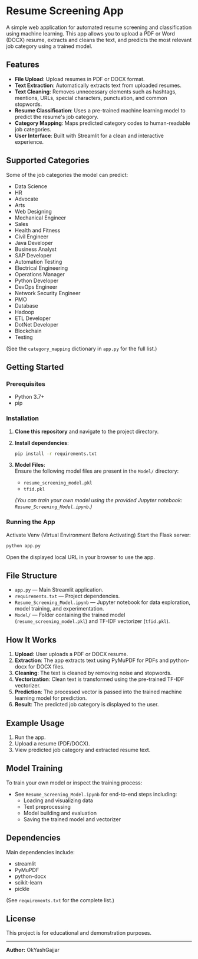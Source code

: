 # Resume Screening App

A simple web application for automated resume screening and classification using machine learning. This app allows you to upload a PDF or Word (DOCX) resume, extracts and cleans the text, and predicts the most relevant job category using a trained model.

## Features

- **File Upload**: Upload resumes in PDF or DOCX format.
- **Text Extraction**: Automatically extracts text from uploaded resumes.
- **Text Cleaning**: Removes unnecessary elements such as hashtags, mentions, URLs, special characters, punctuation, and common stopwords.
- **Resume Classification**: Uses a pre-trained machine learning model to predict the resume's job category.
- **Category Mapping**: Maps predicted category codes to human-readable job categories.
- **User Interface**: Built with Streamlit for a clean and interactive experience.

## Supported Categories

Some of the job categories the model can predict:
- Data Science
- HR
- Advocate
- Arts
- Web Designing
- Mechanical Engineer
- Sales
- Health and Fitness
- Civil Engineer
- Java Developer
- Business Analyst
- SAP Developer
- Automation Testing
- Electrical Engineering
- Operations Manager
- Python Developer
- DevOps Engineer
- Network Security Engineer
- PMO
- Database
- Hadoop
- ETL Developer
- DotNet Developer
- Blockchain
- Testing

(See the `category_mapping` dictionary in `app.py` for the full list.)

## Getting Started

### Prerequisites

- Python 3.7+
- pip

### Installation

1. **Clone this repository** and navigate to the project directory.

2. **Install dependencies**:
   ```bash
   pip install -r requirements.txt
   ```

3. **Model Files**:  
   Ensure the following model files are present in the `Model/` directory:
   - `resume_screening_model.pkl`
   - `tfid.pkl`

   *(You can train your own model using the provided Jupyter notebook: `Resume_Screening_Model.ipynb`.)*

### Running the App

Activate Venv (Virtual Environment Before Activating)
Start the Flask server:
```bash
python app.py
```

Open the displayed local URL in your browser to use the app.

## File Structure

- `app.py` — Main Streamlit application.
- `requirements.txt` — Project dependencies.
- `Resume_Screening_Model.ipynb` — Jupyter notebook for data exploration, model training, and experimentation.
- `Model/` — Folder containing the trained model (`resume_screening_model.pkl`) and TF-IDF vectorizer (`tfid.pkl`).

## How It Works

1. **Upload**: User uploads a PDF or DOCX resume.
2. **Extraction**: The app extracts text using PyMuPDF for PDFs and python-docx for DOCX files.
3. **Cleaning**: The text is cleaned by removing noise and stopwords.
4. **Vectorization**: Clean text is transformed using the pre-trained TF-IDF vectorizer.
5. **Prediction**: The processed vector is passed into the trained machine learning model for prediction.
6. **Result**: The predicted job category is displayed to the user.

## Example Usage

1. Run the app.
2. Upload a resume (PDF/DOCX).
3. View predicted job category and extracted resume text.

## Model Training

To train your own model or inspect the training process:
- See `Resume_Screening_Model.ipynb` for end-to-end steps including:
  - Loading and visualizing data
  - Text preprocessing
  - Model building and evaluation
  - Saving the trained model and vectorizer

## Dependencies

Main dependencies include:
- streamlit
- PyMuPDF
- python-docx
- scikit-learn
- pickle

(See `requirements.txt` for the complete list.)

## License

This project is for educational and demonstration purposes.

---

**Author:** OkYashGajjar
